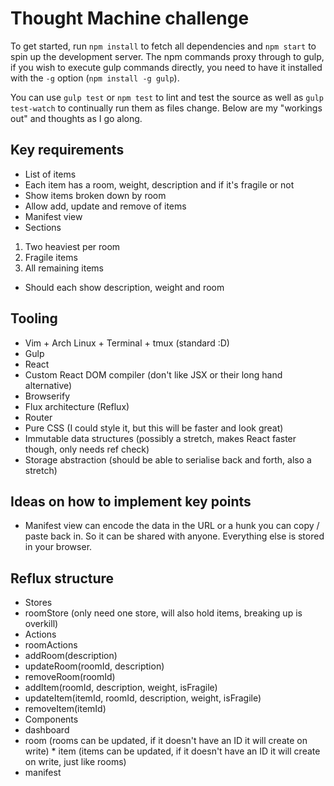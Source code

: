 # Thought Machine challenge

To get started, run `npm install` to fetch all dependencies and `npm start` to spin up the development server. The npm commands proxy through to gulp, if you wish to execute gulp commands directly, you need to have it installed with the `-g` option (`npm install -g gulp`).

You can use `gulp test` or `npm test` to lint and test the source as well as `gulp test-watch` to continually run them as files change. Below are my "workings out" and thoughts as I go along.

## Key requirements

 * List of items
  * Each item has a room, weight, description and if it's fragile or not
  * Show items broken down by room
  * Allow add, update and remove of items
 * Manifest view
  * Sections
   1. Two heaviest per room
   2. Fragile items
   3. All remaining items
  * Should each show description, weight and room

## Tooling

 * Vim + Arch Linux + Terminal + tmux (standard :D)
 * Gulp
 * React
 * Custom React DOM compiler (don't like JSX or their long hand alternative)
 * Browserify
 * Flux architecture (Reflux)
 * Router
 * Pure CSS (I could style it, but this will be faster and look great)
 * Immutable data structures (possibly a stretch, makes React faster though, only needs ref check)
 * Storage abstraction (should be able to serialise back and forth, also a stretch)

## Ideas on how to implement key points

 * Manifest view can encode the data in the URL or a hunk you can copy / paste back in. So it can be shared with anyone. Everything else is stored in your browser.

## Reflux structure

 * Stores
  * roomStore (only need one store, will also hold items, breaking up is overkill)
 * Actions
  * roomActions
   * addRoom(description)
   * updateRoom(roomId, description)
   * removeRoom(roomId)
   * addItem(roomId, description, weight, isFragile)
   * updateItem(itemId, roomId, description, weight, isFragile)
   * removeItem(itemId)
 * Components
  * dashboard
   * room (rooms can be updated, if it doesn't have an ID it will create on write)
    * item (items can be updated, if it doesn't have an ID it will create on write, just like rooms)
  * manifest
